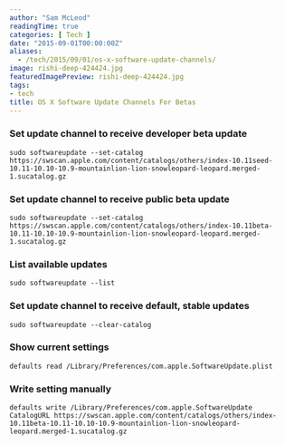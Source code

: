 ```yaml
---
author: "Sam McLeod"
readingTime: true
categories: [ Tech ]
date: "2015-09-01T00:00:00Z"
aliases:
  - /tech/2015/09/01/os-x-software-update-channels/
image: rishi-deep-424424.jpg
featuredImagePreview: rishi-deep-424424.jpg
tags:
- tech
title: OS X Software Update Channels For Betas
---
```



### Set update channel to receive developer beta update

```shell
sudo softwareupdate --set-catalog https://swscan.apple.com/content/catalogs/others/index-10.11seed-10.11-10.10-10.9-mountainlion-lion-snowleopard-leopard.merged-1.sucatalog.gz
```

### Set update channel to receive public beta update

```shell
sudo softwareupdate --set-catalog https://swscan.apple.com/content/catalogs/others/index-10.11beta-10.11-10.10-10.9-mountainlion-lion-snowleopard-leopard.merged-1.sucatalog.gz
```

### List available updates

```shell
sudo softwareupdate --list
```

### Set update channel to receive default, stable updates

```shell
sudo softwareupdate --clear-catalog
```

### Show current settings

```shell
defaults read /Library/Preferences/com.apple.SoftwareUpdate.plist
```

### Write setting manually

```shell
defaults write /Library/Preferences/com.apple.SoftwareUpdate CatalogURL https://swscan.apple.com/content/catalogs/others/index-10.11beta-10.11-10.10-10.9-mountainlion-lion-snowleopard-leopard.merged-1.sucatalog.gz
```
